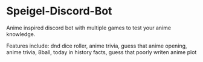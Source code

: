 # Speigel-Discord-Bot
Anime inspired discord bot with multiple games to test your anime knowledge.

Features include: dnd dice roller, anime trivia, guess that anime opening, anime trivia, 8ball, today in history facts, guess that poorly writen anime plot
